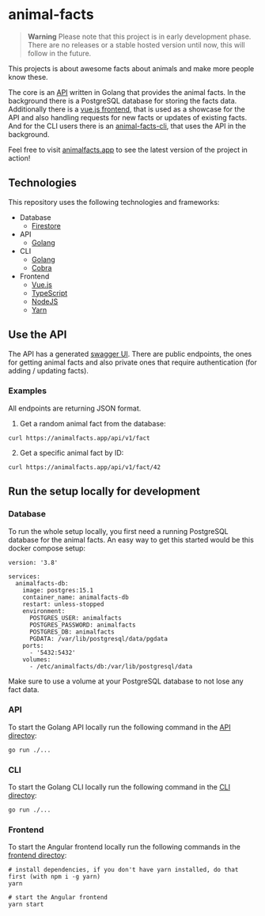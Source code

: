 # animal-facts

> **Warning**
> Please note that this project is in early development phase. There are no releases or a stable hosted version until now, this will follow in the future.

This projects is about awesome facts about animals and make more people know these.

The core is an [API](./backend/) written in Golang that provides the animal facts. In the background there is a PostgreSQL database for storing the facts data. Additionally there is a [vue.js frontend](./frontend/), that is used as a showcase for the API and also handling requests for new facts or updates of existing facts. And for the CLI users there is an [animal-facts-cli](./cli/), that uses the API in the background.

Feel free to visit [animalfacts.app](https://animalfacts.app) to see the latest version of the project in action!

## Technologies

This repository uses the following technologies and frameworks:

- Database
    - [Firestore](https://firebase.google.com/docs/firestore/)
- API
    - [Golang](https://go.dev/)
- CLI
    - [Golang](https://go.dev/)
    - [Cobra](https://cobra.dev/)
- Frontend
    - [Vue.js](https://vuejs.org/)
    - [TypeScript](https://www.typescriptlang.org/)
    - [NodeJS](https://nodejs.org/en/)
    - [Yarn](https://yarnpkg.com/)

## Use the API

The API has a generated [swagger UI](https://animalfacts.app/swagger/index.html). There are public endpoints, the ones for getting animal facts and also private ones that require authentication (for adding / updating facts).

### Examples

All endpoints are returning JSON format.

1. Get a random animal fact from the database:
```
curl https://animalfacts.app/api/v1/fact
```

2. Get a specific animal fact by ID:
```
curl https://animalfacts.app/api/v1/fact/42
```

## Run the setup locally for development
### Database
To run the whole setup locally, you first need a running PostgreSQL database for the animal facts. An easy way to get this started would be this docker compose setup:
```
version: '3.8'

services:
  animalfacts-db:
    image: postgres:15.1
    container_name: animalfacts-db
    restart: unless-stopped
    environment:
      POSTGRES_USER: animalfacts
      POSTGRES_PASSWORD: animalfacts
      POSTGRES_DB: animalfacts
      PGDATA: /var/lib/postgresql/data/pgdata
    ports:
      - '5432:5432'
    volumes:
      - /etc/animalfacts/db:/var/lib/postgresql/data
```
Make sure to use a volume at your PostgreSQL database to not lose any fact data.
### API
To start the Golang API locally run the following command in the [API directoy](./backend/):
```
go run ./...
```
### CLI
To start the Golang CLI locally run the following command in the [CLI directoy](./cli/):
```
go run ./...
```
### Frontend
To start the Angular frontend locally run the following commands in the [frontend directoy](./frontend/):
```
# install dependencies, if you don't have yarn installed, do that first (with npm i -g yarn)
yarn

# start the Angular frontend
yarn start
```
